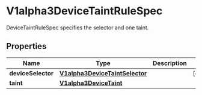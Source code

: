 

# V1alpha3DeviceTaintRuleSpec

DeviceTaintRuleSpec specifies the selector and one taint.
## Properties

Name | Type | Description | Notes
------------ | ------------- | ------------- | -------------
**deviceSelector** | [**V1alpha3DeviceTaintSelector**](V1alpha3DeviceTaintSelector.md) |  |  [optional]
**taint** | [**V1alpha3DeviceTaint**](V1alpha3DeviceTaint.md) |  | 



